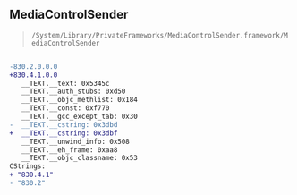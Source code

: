 ## MediaControlSender

> `/System/Library/PrivateFrameworks/MediaControlSender.framework/MediaControlSender`

```diff

-830.2.0.0.0
+830.4.1.0.0
   __TEXT.__text: 0x5345c
   __TEXT.__auth_stubs: 0xd50
   __TEXT.__objc_methlist: 0x184
   __TEXT.__const: 0xf770
   __TEXT.__gcc_except_tab: 0x30
-  __TEXT.__cstring: 0x3dbd
+  __TEXT.__cstring: 0x3dbf
   __TEXT.__unwind_info: 0x508
   __TEXT.__eh_frame: 0xaa8
   __TEXT.__objc_classname: 0x53
CStrings:
+ "830.4.1"
- "830.2"

```

